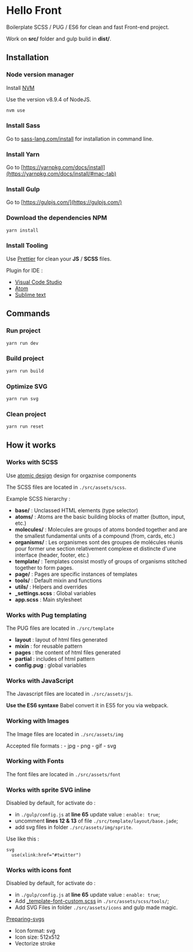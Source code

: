 # Hello Front

Boilerplate SCSS / PUG / ES6 for clean and fast Front-end project.

Work on **src/** folder and gulp build in **dist/**.

## Installation

### Node version manager

Install [NVM](https://github.com/creationix/nvm)

Use the version v8.9.4 of NodeJS.

```bash
nvm use
```

### Install Sass

Go to [sass-lang.com/install](http://sass-lang.com/install) for installation in
command line.

### Install Yarn

Go to
[https://yarnpkg.com/docs/install](https://yarnpkg.com/docs/install/#mac-tab)

### Install Gulp

Go to [https://gulpjs.com/](https://gulpjs.com/)

### Download the dependencies NPM

```bash
yarn install
```

### Install Tooling

Use [Prettier](https://github.com/prettier/prettier) for clean your **JS** /
**SCSS** files.

Plugin for IDE :

* [Visual Code Studio](https://marketplace.visualstudio.com/items?itemName=esbenp.prettier-vscode)
* [Atom](https://atom.io/packages/prettier-atom)
* [Sublime text](https://github.com/danreeves/sublime-prettier)

## Commands

### Run project

```bash
yarn run dev
```

### Build project

```bash
yarn run build
```

### Optimize SVG

```bash
yarn run svg
```

### Clean project

```bash
yarn run reset
```

## How it works

### Works with SCSS

Use [atomic design](http://bradfrost.com/blog/post/atomic-web-design/) design for orgaznise components

The SCSS files are located in `./src/assets/scss`.

Example SCSS hierarchy :

* **base/** : Unclassed HTML elements (type selector)
* **atoms/** : Atoms are the basic building blocks of matter (button, input, etc.)
* **molecules/** : Molecules are groups of atoms bonded together and are the smallest fundamental units of a compound (from, cards, etc.)
* **organisms/** : Les organismes sont des groupes de molécules réunis pour former une section relativement complexe et distincte d'une interface (header, footer, etc.)
* **template/** : Templates consist mostly of groups of organisms stitched together to form pages.
* **page/** : Pages are specific instances of templates
* **tools/** : Default mixin and functions
* **utils/** : Helpers and overrides
* **\_settings.scss** : Global variables
* **app.scss** : Main stylesheet

### Works with Pug templating

The PUG files are located in `./src/template`

* **layout** : layout of html files generated
* **mixin** : for reusable pattern
* **pages** : the content of html files generated
* **partial** : includes of html pattern
* **config.pug** : global variables

### Works with JavaScript

The Javascript files are located in `./src/assets/js`.

**Use the ES6 syntaxe** Babel convert it in ES5 for you via webpack.

### Working with Images

The Image files are located in `./src/assets/img`

Accepted file formats : - jpg - png - gif - svg

### Working with Fonts

The font files are located in `./src/assets/font`

### Works with sprite SVG inline

Disabled by default, for activate do :

* in `./gulp/config.js` at **line 65** update value : `enable: true`;
* uncomment **lines 12 & 13** of file `./src/template/layout/base.jade`;
* add svg files in folder `./src/assets/img/sprite`.

Use like this :

```pug
svg
  use(xlink:href="#twitter")
```

### Works with icons font

Disabled by default, for activate do :

* in `./gulp/config.js` at **line 65** update value : `enable: true`;
* Add
  [\_template-font-custom.scss](https://gist.github.com/sutter/5f9471f95f6d5f388704721272b4a21e)
  in `./src/assets/scss/tools/`;
* Add SVG Files in folder `./src/assets/icons` and gulp made magic.

[Preparing-svgs](https://www.npmjs.com/package/gulp-iconfont#preparing-svgs)

* Icon format: svg
* Icon size: 512x512
* Vectorize stroke
